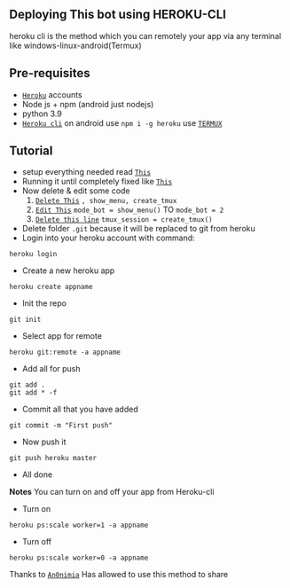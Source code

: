## Deploying This bot using HEROKU-CLI
heroku cli is the method which you can remotely your app via any terminal like windows-linux-android(Termux)

## Pre-requisites
- [`Heroku`](https://heroku.com) accounts
- Node js + npm (android just nodejs)
- python 3.9
- [`Heroku cli`](https://devcenter.heroku.com/articles/heroku-cli) on android use `npm i -g heroku` use [`TERMUX`](https://play.google.com/store/apps/details?id=com.termux)

## Tutorial
- setup everything needed read [`This`](https://github.com/An0nimia/DeezloaderBIB_bot/tree/heroku#set-up)
- Running it until completely fixed like [`This`](https://telegra.ph/file/41da7712f38693958c497.jpg)
- Now delete & edit some code
  1. [`Delete This`](https://github.com/An0nimia/DeezloaderBIB_bot/blob/0cf46001bf8676293cf3b643d8d3f7678da4b408/deez_bot.py#L42) `, show_menu, create_tmux`
  2. [`Edit This`](https://github.com/An0nimia/DeezloaderBIB_bot/blob/0cf46001bf8676293cf3b643d8d3f7678da4b408/deez_bot.py#L59) `mode_bot = show_menu()` TO `mode_bot = 2`
  3. [`Delete this line`](https://github.com/An0nimia/DeezloaderBIB_bot/blob/0cf46001bf8676293cf3b643d8d3f7678da4b408/deez_bot.py#L798) `tmux_session = create_tmux()`
- Delete folder `.git` because it will be replaced to git from heroku
- Login into your heroku account with command:
```
heroku login
```
- Create a new heroku app
```
heroku create appname
```
- Init the repo
```
git init
```
- Select app for remote
```
heroku git:remote -a appname
```
- Add all for push
```
git add .
git add * -f
```
- Commit all that you have added
```
git commit -m "First push"
```
- Now push it
```
git push heroku master
```
- All done

**Notes** You can turn on and off your app from Heroku-cli
- Turn on
```
heroku ps:scale worker=1 -a appname
```
- Turn off
```
heroku ps:scale worker=0 -a appname
```

Thanks to [`An0nimia`](https://github.com/An0nimia) Has allowed to use this method to share
